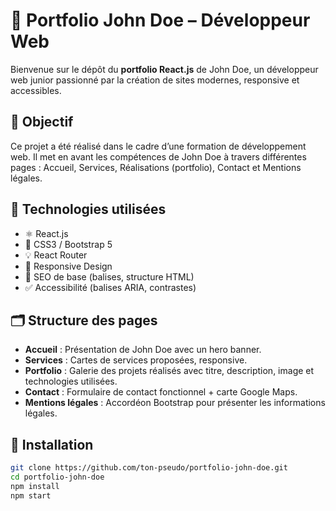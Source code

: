 # 💼 Portfolio John Doe – Développeur Web

Bienvenue sur le dépôt du **portfolio React.js** de John Doe, un développeur web junior passionné par la création de sites modernes, responsive et accessibles.

## 📌 Objectif

Ce projet a été réalisé dans le cadre d’une formation de développement web. Il met en avant les compétences de John Doe à travers différentes pages : Accueil, Services, Réalisations (portfolio), Contact et Mentions légales.

## 🧰 Technologies utilisées

- ⚛️ React.js
- 🎨 CSS3 / Bootstrap 5
- 💡 React Router
- 📱 Responsive Design
- 🔎 SEO de base (balises, structure HTML)
- ✅ Accessibilité (balises ARIA, contrastes)

## 🗂️ Structure des pages

- **Accueil** : Présentation de John Doe avec un hero banner.
- **Services** : Cartes de services proposées, responsive.
- **Portfolio** : Galerie des projets réalisés avec titre, description, image et technologies utilisées.
- **Contact** : Formulaire de contact fonctionnel + carte Google Maps.
- **Mentions légales** : Accordéon Bootstrap pour présenter les informations légales.

## 🚀 Installation

```bash
git clone https://github.com/ton-pseudo/portfolio-john-doe.git
cd portfolio-john-doe
npm install
npm start
